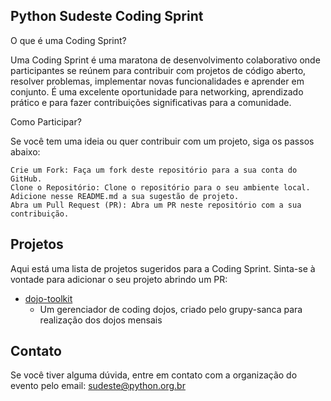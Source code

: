 ## Python Sudeste Coding Sprint
O que é uma Coding Sprint?

Uma Coding Sprint é uma maratona de desenvolvimento colaborativo onde participantes se reúnem para contribuir com projetos de código aberto, resolver problemas, implementar novas funcionalidades e aprender em conjunto. É uma excelente oportunidade para networking, aprendizado prático e para fazer contribuições significativas para a comunidade.

Como Participar?

Se você tem uma ideia ou quer contribuir com um projeto, siga os passos abaixo:

    Crie um Fork: Faça um fork deste repositório para a sua conta do GitHub.
    Clone o Repositório: Clone o repositório para o seu ambiente local.
    Adicione nesse README.md a sua sugestão de projeto.
    Abra um Pull Request (PR): Abra um PR neste repositório com a sua contribuição.

## Projetos

Aqui está uma lista de projetos sugeridos para a Coding Sprint. Sinta-se à vontade para adicionar o seu projeto abrindo um PR:

- [dojo-toolkit](https://github.com/grupy-sanca/dojo-toolkit)
  - Um gerenciador de coding dojos, criado pelo grupy-sanca para realização dos dojos mensais

## Contato

Se você tiver alguma dúvida, entre em contato com a organização do evento pelo email: sudeste@python.org.br
